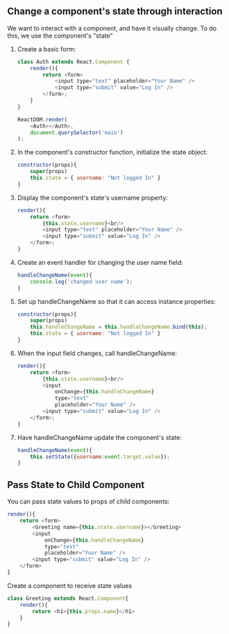 ## Change a component's state through interaction

We want to interact with a component, and have it visually change.  To do this, we use the component's "state"

1. Create a basic form:

    ```JavaScript
    class Auth extends React.Component {
        render(){
            return <form>
                <input type="text" placeholder="Your Name" />
                <input type="submit" value="Log In" />
            </form>;
        }
    }

    ReactDOM.render(
        <Auth></Auth>,
        document.querySelector('main')
    );
    ```

1. In the component's constructor function, initialize the state object:

    ```JavaScript
    constructor(props){
        super(props)
        this.state = { username: "Not logged In" }
    }
    ```

1. Display the component's state's username property:

    ```JavaScript
    render(){
        return <form>
            {this.state.username}<br/>
            <input type="text" placeholder="Your Name" />
            <input type="submit" value="Log In" />
        </form>;
    }
    ```

1. Create an event handler for changing the user name field:

    ```JavaScript
    handleChangeName(event){
        console.log('changed user name');
    }
    ```

1. Set up handleChangeName so that it can access instance properties:

    ```JavaScript
    constructor(props){
        super(props)
        this.handleChangeName = this.handleChangeName.bind(this);        
        this.state = { username: "Not logged In" }
    }
    ```

1. When the input field changes, call handleChangeName:

    ```JavaScript
    render(){
        return <form>
            {this.state.username}<br/>
            <input
                onChange={this.handleChangeName}
                type="text"
                placeholder="Your Name" />
            <input type="submit" value="Log In" />
        </form>;
    }
    ```

1. Have handleChangeName update the component's state:

    ```JavaScript
    handleChangeName(event){
        this.setState({username:event.target.value});
    }
    ```

## Pass State to Child Component

You can pass state values to props of child components:

```JavaScript
render(){
    return <form>
        <Greeting name={this.state.username}></Greeting>
        <input
            onChange={this.handleChangeName}
            type="text"
            placeholder="Your Name" />
        <input type="submit" value="Log In" />
    </form>
}
```

Create a component to receive state values

```JavaScript
class Greeting extends React.Component{
    render(){
        return <h1>{this.props.name}</h1>
    }
}
```
